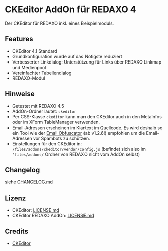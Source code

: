 CKEditor AddOn für REDAXO 4
===========================

Der CKEditor für REDAXO inkl. eines Beispielmoduls.

Features
--------

* CKEditor 4.1 Standard
* Grundkonfiguration wurde auf das Nötigste reduziert
* Verbesserter Linkdialog: Unterstützung für Links über REDAXO Linkmap und Medienpool
* Vereinfachter Tabellendialog
* REDAXO-Modul

Hinweise
--------

* Getestet mit REDAXO 4.5
* AddOn-Ordner lautet: `ckeditor`
* Per CSS-Klasse `ckeditor` kann man den CKEditor auch in den MetaInfos oder im XForm TableManager verwenden.
* Email-Adressen erscheinen im Klartext im Quellcode. Es wird deshalb so ein Tool wie der [Email Obfuscator](https://github.com/RexDude/email_obfuscator) (ab v1.2.6!) empfohlen um die Email-Adressen vor Spambots zu schützen.
* Einstellungen für den CKEditor in: `/files/addons/ckeditor/vendor/config.js` (befindet sich also im `'files/addons/` Ordner von REDAXO nicht vom AddOn selbst)

Changelog
---------

siehe [CHANGELOG.md](CHANGELOG.md)

Lizenz
------

* CKEditor: [LICENSE.md](files/vendor/LICENSE.md)
* CKEditor REDAXO AddOn: [LICENSE.md](LICENSE.md)

Credits
-------

* [CKEditor](http://ckeditor.com/)

